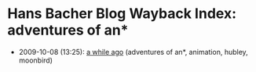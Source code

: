 # Hans Bacher Blog Wayback Index: adventures of an*

* 2009-10-08 (13:25): [a while ago](https://web.archive.org/web/https://one1more2time3.wordpress.com/2009/10/08/a-while-ago/) (adventures of an*, animation, hubley, moonbird)
